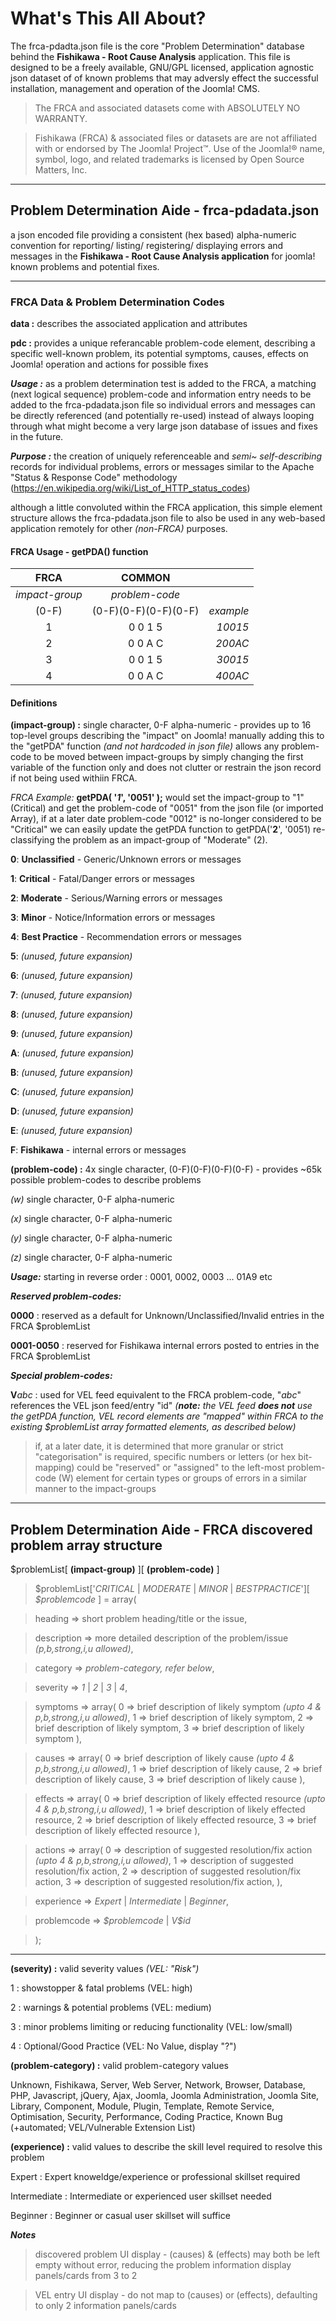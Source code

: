 # What's This All About?
The frca-pdadta.json file is the core "Problem Determination" database behind the **Fishikawa - Root Cause Analysis** application. This file is designed to be a freely available, GNU/GPL licensed, application agnostic json dataset of of known problems that may adversly effect the successful installation, management and operation of the Joomla! CMS.

> The FRCA and associated datasets come with ABSOLUTELY NO WARRANTY. 

>Fishikawa (FRCA) & associated files or datasets are are not affiliated with or endorsed by The Joomla! Project™. Use of the Joomla!® name, symbol, logo, and related trademarks is licensed by Open Source Matters, Inc.

---

## Problem Determination Aide - frca-pdadata.json
a json encoded file providing a consistent (hex based) alpha-numeric convention for reporting/ listing/ registering/ displaying errors and messages in the **Fishikawa - Root Cause Analysis application** for joomla! known problems and potential fixes.

___

### FRCA Data & Problem Determination Codes
**data :** describes the associated application and attributes 

**pdc :** provides a unique referancable problem-code element, describing a specific well-known problem, its potential symptoms, causes, effects on Joomla! operation and actions for possible fixes 

**_Usage :_** as a problem determination test is added to the FRCA, a matching (next logical sequence) problem-code and information entry needs to be added to the frca-pdadata.json file so individual errors and messages can be directly referenced (and potentially re-used) instead of always looping through what might become a very large json database of issues and fixes in the future.

**_Purpose :_** the creation of uniquely referenceable and *semi~ self-describing* records for individual problems, errors or messages similar to the Apache "Status & Response Code" methodology (https://en.wikipedia.org/wiki/List_of_HTTP_status_codes)

although a little convoluted within the FRCA application, this simple element structure allows the frca-pdadata.json file to also be used in any web-based application remotely for other _(non-FRCA)_ purposes.

#### FRCA Usage - getPDA() function

|    **FRCA**    |      **COMMON**      |           |
|     :----:     |        :----:        |     ----: |
| _impact-group_ |    _problem-code_    |           |
|      (0-F)     | (0-F)(0-F)(0-F)(0-F) | _example_ |
|        1       |   0    0    1    5   | _10015_   |
|        2       |   0    0    A    C   | _200AC_   |
|        3       |   0    0    1    5   | _30015_   |
|        4       |   0    0    A    C   | _400AC_   |

#### Definitions
**(impact-group) :** single character, 0-F alpha-numeric - provides up to 16 top-level groups describing the "impact" on Joomla!
manually adding this to the "getPDA" function *(and not hardcoded in json file)* allows any problem-code to be moved between impact-groups by simply changing the first variable of the function only and does not clutter or restrain the json record if not being used withiin FRCA.

_FRCA Example:_ **getPDA( '_1_', '0051' );** would set the impact-group to "1" (Critical) and get the problem-code of "0051" from the json file (or imported Array), if at a later date problem-code "0012" is no-longer considered to be "Critical" we can easily update the getPDA function to getPDA('**2**', '0051) re-classifying the problem as an impact-group of "Moderate" (2).

**0**: **Unclassified** - Generic/Unknown errors or messages

**1**: **Critical** - Fatal/Danger errors or messages

**2**: **Moderate** - Serious/Warning errors or messages

**3**: **Minor** - Notice/Information errors or messages

**4**: **Best Practice** - Recommendation errors or messages

**5**: _(unused, future expansion)_

**6**: _(unused, future expansion)_

**7**: _(unused, future expansion)_

**8**: _(unused, future expansion)_

**9**: _(unused, future expansion)_

**A**: _(unused, future expansion)_

**B**: _(unused, future expansion)_

**C**: _(unused, future expansion)_

**D**: _(unused, future expansion)_

**E**: _(unused, future expansion)_

**F**: **Fishikawa** - internal errors or messages


**(problem-code) :** 4x single character, (0-F)(0-F)(0-F)(0-F) - provides ~65k possible problem-codes to describe problems

_(w)_ single character, 0-F alpha-numeric

_(x)_ single character, 0-F alpha-numeric

_(y)_ single character, 0-F alpha-numeric

_(z)_ single character, 0-F alpha-numeric

**_Usage:_** starting in reverse order : 0001, 0002, 0003 ... 01A9 etc

**_Reserved problem-codes:_**

**0000** : reserved as a default for Unknown/Unclassified/Invalid entries in the FRCA $problemList

**0001-0050** : reserved for Fishikawa internal errors posted to entries in the FRCA $problemList

***Special problem-codes:***

**V**_abc_ : used for VEL feed equivalent to the FRCA problem-code, "_abc_" references the VEL json feed/entry "id" _(**note:** the VEL feed **does not** use the getPDA function, VEL record elements are "mapped" within FRCA to the existing $problemList array formatted elements, as described below)_

> if, at a later date, it is determined that more granular or strict "categorisation" is required, specific numbers or letters (or hex bit-mapping) could be "reserved" or "assigned" to the left-most problem-code (W) element for certain types or groups of errors in a similar manner to the impact-groups

---

## Problem Determination Aide - FRCA discovered problem array structure

\$problemList\[ **(impact-group)** \]\[ **(problem-code)** \]

> $problemList\['_CRITICAL_ | _MODERATE_ | _MINOR_ | _BESTPRACTICE_'\]\[ _\$problemcode_ \] = array(

>    heading	=> short problem heading/title or the issue,

>    description => more detailed description of the problem/issue _(p,b,strong,i,u allowed)_,

>    category => _problem-category, refer below_,

>    severity => _1_ | _2_ | _3_ | _4_,

>    symptoms => array(
        0 => brief description of likely symptom _(upto 4 & p,b,strong,i,u allowed)_,
        1 => brief description of likely symptom,
        2 => brief description of likely symptom,
        3 => brief description of likely symptom
    ),

>    causes => array(
        0 => brief description of likely cause _(upto 4 & p,b,strong,i,u allowed)_,
        1 => brief description of likely cause,
        2 => brief description of likely cause,
        3 => brief description of likely cause
    ),

>    effects => array(
        0 => brief description of likely effected resource _(upto 4 & p,b,strong,i,u allowed)_,
        1 => brief description of likely effected resource,
        2 => brief description of likely effected resource,
        3 => brief description of likely effected resource
    ),

>    actions => array(
        0 => description of suggested resolution/fix action _(upto 4 & p,b,strong,i,u allowed)_,
        1 => description of suggested resolution/fix action,
        2 => description of suggested resolution/fix action,
        3 => description of suggested resolution/fix action,
    ),

>    experience => _Expert_ | _Intermediate_ | _Beginner_,

>    problemcode => _\$problemcode_ | _V\$id_

> );

---

**(severity) :** valid severity values _(VEL: "Risk")_

1 : showstopper & fatal problems (VEL: high)

2 : warnings & potential problems (VEL: medium)

3 : minor problems limiting or reducing functionality (VEL: low/small)

4 : Optional/Good Practice (VEL: No Value, display "?")

**(problem-category) :** valid problem-category values

Unknown, Fishikawa, Server, Web Server, Network, Browser, Database, PHP, Javascript, jQuery, Ajax, Joomla, Joomla Administration, Joomla Site, Library, Component, Module, Plugin, Template, Remote Service, Optimisation, Security, Performance, Coding Practice, Known Bug (+automated; VEL/Vulnerable Extension List)

**(experience) :** valid values to describe the skill level required to resolve this problem

Expert : Expert knoweldge/experience or professional skillset required

Intermediate : Intermediate or experienced user skillset needed

Beginner : Beginner or casual user skillset will suffice

**_Notes_**
> discovered problem UI display - (causes) & (effects) may both be left empty without error, reducing the problem information display panels/cards from 3 to 2

> VEL entry UI display - do not map to (causes) or (effects), defaulting to only 2 information panels/cards

